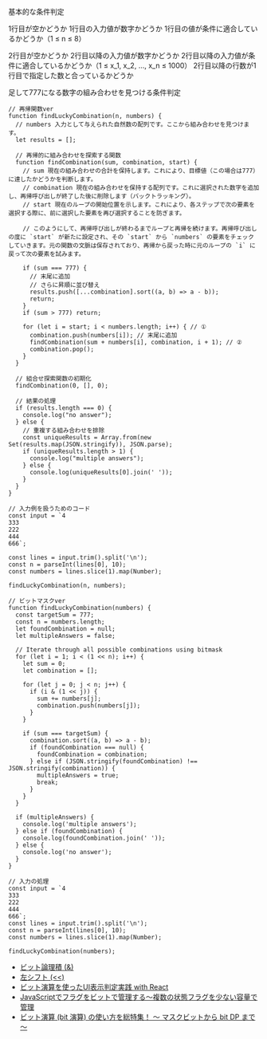 基本的な条件判定

1行目が空かどうか
1行目の入力値が数字かどうか
1行目の値が条件に適合しているかどうか（1 ≤ n ≤ 8）

2行目が空かどうか
2行目以降の入力値が数字かどうか
2行目以降の入力値が条件に適合しているかどうか（1 ≤ x_1, x_2, ..., x_n ≤ 1000）
2行目以降の行数が1行目で指定した数と合っているかどうか



足して777になる数字の組み合わせを見つける条件判定



```
// 再帰関数ver
function findLuckyCombination(n, numbers) {
  // numbers 入力として与えられた自然数の配列です。ここから組み合わせを見つけます。
  let results = [];

  // 再帰的に組み合わせを探索する関数
  function findCombination(sum, combination, start) {
    // sum 現在の組み合わせの合計を保持します。これにより、目標値（この場合は777）に達したかどうかを判断します。
    // combination 現在の組み合わせを保持する配列です。これに選択された数字を追加し、再帰呼び出しが終了した後に削除します（バックトラッキング）。
    // start 現在のループの開始位置を示します。これにより、各ステップで次の要素を選択する際に、前に選択した要素を再び選択することを防ぎます。

    // このようにして、再帰呼び出しが終わるまでループと再帰を続けます。再帰呼び出しの度に `start` が新たに設定され、その `start` から `numbers` の要素をチェックしていきます。元の関数の文脈は保存されており、再帰から戻った時に元のループの `i` に戻って次の要素を試みます。

    if (sum === 777) {
      // 末尾に追加
      // さらに昇順に並び替え
      results.push([...combination].sort((a, b) => a - b));
      return;
    }
    if (sum > 777) return;

    for (let i = start; i < numbers.length; i++) { // ①
      combination.push(numbers[i]); // 末尾に追加
      findCombination(sum + numbers[i], combination, i + 1); // ②
      combination.pop();
    }
  }

  // 組合せ探索関数の初期化
  findCombination(0, [], 0);

  // 結果の処理
  if (results.length === 0) {
    console.log("no answer");
  } else {
    // 重複する組み合わせを排除
    const uniqueResults = Array.from(new Set(results.map(JSON.stringify)), JSON.parse);
    if (uniqueResults.length > 1) {
      console.log("multiple answers");
    } else {
      console.log(uniqueResults[0].join(' '));
    }
  }
}

// 入力例を扱うためのコード
const input = `4
333
222
444
666`;

const lines = input.trim().split('\n');
const n = parseInt(lines[0], 10);
const numbers = lines.slice(1).map(Number);

findLuckyCombination(n, numbers);
```

```
// ビットマスクver
function findLuckyCombination(numbers) {
  const targetSum = 777;
  const n = numbers.length;
  let foundCombination = null;
  let multipleAnswers = false;

  // Iterate through all possible combinations using bitmask
  for (let i = 1; i < (1 << n); i++) {
    let sum = 0;
    let combination = [];

    for (let j = 0; j < n; j++) {
      if (i & (1 << j)) {
        sum += numbers[j];
        combination.push(numbers[j]);
      }
    }

    if (sum === targetSum) {
      combination.sort((a, b) => a - b);
      if (foundCombination === null) {
        foundCombination = combination;
      } else if (JSON.stringify(foundCombination) !== JSON.stringify(combination)) {
        multipleAnswers = true;
        break;
      }
    }
  }

  if (multipleAnswers) {
    console.log('multiple answers');
  } else if (foundCombination) {
    console.log(foundCombination.join(' '));
  } else {
    console.log('no answer');
  }
}

// 入力の処理
const input = `4
333
222
444
666`;
const lines = input.trim().split('\n');
const n = parseInt(lines[0], 10);
const numbers = lines.slice(1).map(Number);

findLuckyCombination(numbers);

```

+ [ビット論理積 (&)](https://developer.mozilla.org/ja/docs/Web/JavaScript/Reference/Operators/Bitwise_AND)
+ [左シフト (<<)](https://developer.mozilla.org/ja/docs/Web/JavaScript/Reference/Operators/Left_shift)
+ [ビット演算を使ったUI表示判定実践 with React](https://zenn.dev/mssknd/articles/c1c61846b35389)
+ [JavaScriptでフラグをビットで管理する～複数の状態フラグを少ない容量で管理](https://www.marketechlabo.com/bit-flags/)
+ [ビット演算 (bit 演算) の使い方を総特集！ 〜 マスクビットから bit DP まで 〜](https://qiita.com/drken/items/7c6ff2aa4d8fce1c9361)